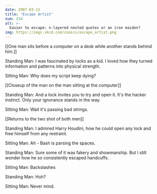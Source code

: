 ```yaml
---
date: 2007-03-12
title: "Escape Artist"
num: 234
alt: >-
  Easier to escape: n-layered nested quotes or an iron maiden?
img: https://imgs.xkcd.com/comics/escape_artist.png
---
```

[[One man sits before a computer on a desk while another stands behind him.]]

Standing Man: I was fascinated by locks as a kid. I loved how they turned information and patterns into physical strength.

Sitting Man: Why does my script keep dying?

[[Closeup of the man on the man sitting at the computer]]

Standing Man: And a lock invites you to try and open it. It's the hacker instinct. Only your ignorance stands in the way.

Sitting Man: Wait it's passing bad strings.

[[Returns to the two shot of both men]]

Standing Man: I admired Harry Houdini, how he could open any lock and free himself from any restraint. 

Sitting Man: Ah - Bash is parsing the spaces.

Standing Man: Sure some of it was fakery and showmanship. But I still wonder how he so consistently escaped handcuffs.

Sitting Man: Backslashes

Standing Man: Huh?

Sitting Man: Never mind. 


